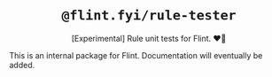 <h1 align="center"><code>@flint.fyi/rule-tester</code></h1>

<p align="center">
	[Experimental] Rule unit tests for Flint.
	❤️‍🔥
</p>

This is an internal package for Flint.
Documentation will eventually be added.
